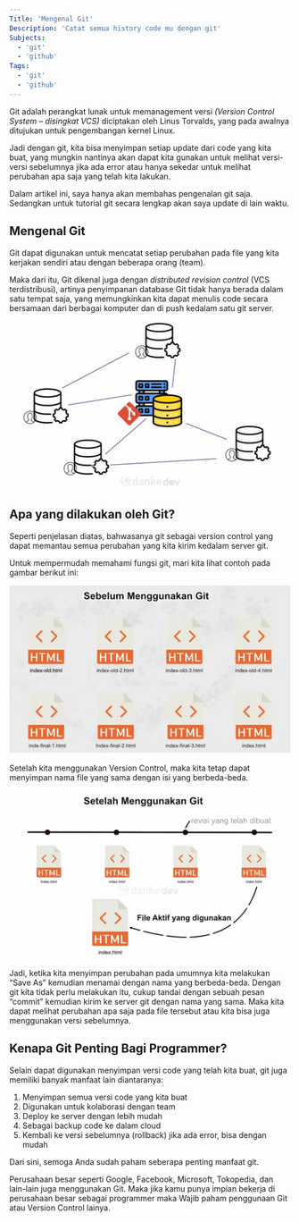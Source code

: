 ```yaml
---
Title: 'Mengenal Git'
Description: 'Catat semua history code mu dengan git'
Subjects:
  - 'git'
  - 'github'
Tags:
  - 'git'
  - 'github'
---
```


Git adalah perangkat lunak untuk memanagement versi _(Version Control System – disingkat VCS)_ diciptakan oleh Linus Torvalds, yang pada awalnya ditujukan untuk pengembangan kernel Linux.

Jadi dengan git, kita bisa menyimpan setiap update dari code yang kita buat, yang mungkin nantinya akan dapat kita gunakan untuk melihat versi-versi sebelumnya jika ada error atau hanya sekedar untuk melihat perubahan apa saja yang telah kita lakukan.

Dalam artikel ini, saya hanya akan membahas pengenalan git saja. Sedangkan untuk tutorial git secara lengkap akan saya update di lain waktu.

## Mengenal Git


Git dapat digunakan untuk mencatat setiap perubahan pada file yang kita kerjakan sendiri atau dengan beberapa orang (team).

Maka dari itu, Git dikenal juga dengan _distributed revision control_ (VCS terdistribusi), artinya penyimpanan database Git tidak hanya berada dalam satu tempat saja, yang memungkinkan kita dapat menulis code secara bersamaan dari berbagai komputer dan di push kedalam satu git server.

![Sistem Kerja Git](./assets/Sistem-Git.webp?resize=1200%2C720&ssl=1)


## Apa yang dilakukan oleh Git?

Seperti penjelasan diatas, bahwasanya git sebagai version control yang dapat memantau semua perubahan yang kita kirim kedalam server git.

Untuk mempermudah memahami fungsi git, mari kita lihat contoh pada gambar berikut ini:

![Sebelum menggunakan git](./assets/Sebelum-Menggunakan-Git.webp)


Setelah kita menggunakan Version Control, maka kita tetap dapat menyimpan nama file yang sama dengan isi yang berbeda-beda.

![Setelah menggunakan git](./assets/Setelah-Menggunakan-Git.webp)


Jadi, ketika kita menyimpan perubahan pada umumnya kita melakukan “Save As” kemudian menamai dengan nama yang berbeda-beda. Dengan git kita tidak perlu melakukan itu, cukup tandai dengan sebuah pesan “commit” kemudian kirim ke server git dengan nama yang sama. Maka kita dapat melihat perubahan apa saja pada file tersebut atau kita bisa juga menggunakan versi sebelumnya.

## Kenapa Git Penting Bagi Programmer?

Selain dapat digunakan menyimpan versi code yang telah kita buat, git juga memiliki banyak manfaat lain diantaranya:

1.  Menyimpan semua versi code yang kita buat
2.  Digunakan untuk kolaborasi dengan team
3.  Deploy ke server dengan lebih mudah
4.  Sebagai backup code ke dalam cloud
5.  Kembali ke versi sebelumnya (rollback) jika ada error, bisa dengan mudah

Dari sini, semoga Anda sudah paham seberapa penting manfaat git.

Perusahaan besar seperti Google, Facebook, Microsoft, Tokopedia, dan lain-lain juga menggunakan Git. Maka jika kamu punya impian bekerja di perusahaan besar sebagai programmer maka Wajib paham penggunaan Git atau Version Control lainya.